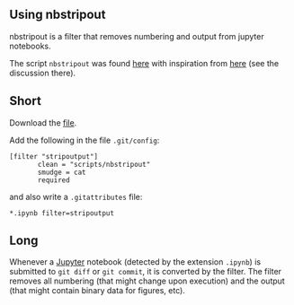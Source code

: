 ## Using nbstripout

nbstripout is a filter that removes numbering and output from jupyter notebooks.

The script `nbstripout` was found
[here](https://github.com/cfriedline/ipynb_template/blob/master/nbstripout) with inspiration
from [here](https://gist.github.com/minrk/6176788) (see the discussion there).

## Short

Download the [file](scripts/nbstripout).

Add the following in the file `.git/config`:

    [filter "stripoutput"]
           clean = "scripts/nbstripout"
           smudge = cat
           required

and also write a `.gitattributes` file:

    *.ipynb filter=stripoutput

## Long

Whenever a [Jupyter](http://jupyter.org/) notebook (detected by the extension `.ipynb`) is
submitted to `git diff` or `git commit`, it is converted by the filter. The filter removes
all numbering (that might change upon execution) and the output (that might contain binary
data for figures, etc).
